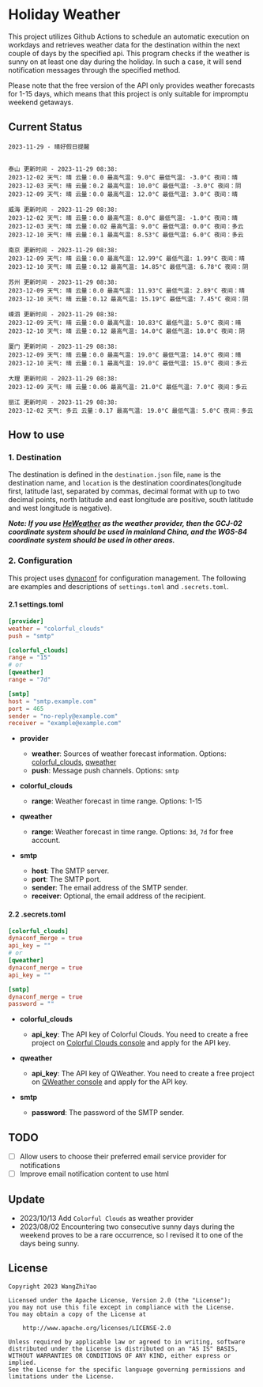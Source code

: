 # Holiday Weather

This project utilizes Github Actions to schedule an automatic execution on workdays and retrieves weather data for the destination within the next couple of days by the  specified api.
This program checks if the weather is sunny on at least one day during the holiday. In such a case, it will send notification messages through the specified method.

Please note that the free version of the API only provides weather forecasts for 1-15 days, which means that this project is only suitable for impromptu weekend getaways.

## Current Status

```
2023-11-29 - 晴好假日提醒


泰山 更新时间 - 2023-11-29 08:38:
2023-12-02 天气: 晴 云量：0.0 最高气温: 9.0°C 最低气温: -3.0°C 夜间：晴
2023-12-03 天气: 晴 云量：0.2 最高气温: 10.0°C 最低气温: -3.0°C 夜间：阴
2023-12-09 天气: 晴 云量：0.0 最高气温: 12.0°C 最低气温: 3.0°C 夜间：晴

威海 更新时间 - 2023-11-29 08:38:
2023-12-02 天气: 晴 云量：0.0 最高气温: 8.0°C 最低气温: -1.0°C 夜间：晴
2023-12-03 天气: 晴 云量：0.02 最高气温: 9.0°C 最低气温: 0.0°C 夜间：多云
2023-12-10 天气: 晴 云量：0.1 最高气温: 8.53°C 最低气温: 6.0°C 夜间：多云

南京 更新时间 - 2023-11-29 08:38:
2023-12-09 天气: 晴 云量：0.0 最高气温: 12.99°C 最低气温: 1.99°C 夜间：晴
2023-12-10 天气: 晴 云量：0.12 最高气温: 14.85°C 最低气温: 6.78°C 夜间：阴

苏州 更新时间 - 2023-11-29 08:38:
2023-12-09 天气: 晴 云量：0.0 最高气温: 11.93°C 最低气温: 2.89°C 夜间：晴
2023-12-10 天气: 晴 云量：0.12 最高气温: 15.19°C 最低气温: 7.45°C 夜间：阴

嵊泗 更新时间 - 2023-11-29 08:38:
2023-12-09 天气: 晴 云量：0.0 最高气温: 10.83°C 最低气温: 5.0°C 夜间：晴
2023-12-10 天气: 晴 云量：0.12 最高气温: 14.0°C 最低气温: 10.0°C 夜间：阴

厦门 更新时间 - 2023-11-29 08:38:
2023-12-09 天气: 晴 云量：0.0 最高气温: 19.0°C 最低气温: 14.0°C 夜间：晴
2023-12-10 天气: 晴 云量：0.1 最高气温: 19.0°C 最低气温: 15.0°C 夜间：多云

大理 更新时间 - 2023-11-29 08:38:
2023-12-09 天气: 晴 云量：0.06 最高气温: 21.0°C 最低气温: 7.0°C 夜间：多云

丽江 更新时间 - 2023-11-29 08:38:
2023-12-02 天气: 多云 云量：0.17 最高气温: 19.0°C 最低气温: 5.0°C 夜间：多云

```

## How to use

### 1. Destination

The destination is defined in the `destination.json` file, `name` is the destination name, and `location` is the destination coordinates(longitude first, latitude last, separated by commas, decimal format with up to two decimal points, north latitude and east longitude are positive, south latitude and west longitude is negative).

***Note: If you use [HeWeather](https://dev.qweather.com/docs/) as the weather provider, then the GCJ-02 coordinate system should be used in mainland China, and the WGS-84 coordinate system should be used in other areas.***

### 2. Configuration

This project uses [dynaconf](https://github.com/dynaconf/dynaconf) for configuration management. The following are examples and descriptions of `settings.toml`  and `.secrets.toml`.

#### 2.1 settings.toml

```toml
[provider]
weather = "colorful_clouds"
push = "smtp"

[colorful_clouds]
range = "15"
# or
[qweather]
range = "7d"

[smtp]
host = "smtp.example.com"
port = 465
sender = "no-reply@example.com"
receiver = "example@example.com"
```
- **provider**
  - **weather**: Sources of weather forecast information. Options: [colorful_clouds](https://docs.caiyunapp.com/docs/daily), [qweather](https://dev.qweather.com/docs/api/weather/weather-daily-forecast/)
  - **push**: Message push channels. Options: `smtp`

- **colorful_clouds**
  - **range**:  Weather forecast in time range. Options: 1-15

- **qweather**
  - **range**: Weather forecast in time range. Options: `3d`, `7d` for free account.

- **smtp**
  - **host**: The SMTP server.
  - **port**: The SMTP port.
  - **sender**: The email address of the SMTP sender.
  - **receiver**: Optional, the email address of the recipient.

#### 2.2 .secrets.toml

```toml
[colorful_clouds]
dynaconf_merge = true
api_key = ""
# or
[qweather]
dynaconf_merge = true
api_key = ""

[smtp]
dynaconf_merge = true
password = ""
```

- **colorful_clouds**
  - **api_key**:  The API key of Colorful Clouds. You need to create a free project on [Colorful Clouds console](https://platform.caiyunapp.com/dashboard/index) and apply for the API key.

- **qweather**
  - **api_key**: The API key of QWeather. You need to create a free project on [QWeather console](https://console.qweather.com/#/console) and apply for the API key.

- **smtp**
  - **password**: The password of the SMTP sender.


## TODO

- [ ] Allow users to choose their preferred email service provider for notifications
- [ ] Improve email notification content to use html

## Update
- 2023/10/13 Add `Colorful Clouds` as weather provider 
- 2023/08/02 Encountering two consecutive sunny days during the weekend proves to be a rare occurrence, so I revised it to one of the days being sunny.

## License

    Copyright 2023 WangZhiYao
    
    Licensed under the Apache License, Version 2.0 (the "License");
    you may not use this file except in compliance with the License.
    You may obtain a copy of the License at
    
        http://www.apache.org/licenses/LICENSE-2.0
    
    Unless required by applicable law or agreed to in writing, software
    distributed under the License is distributed on an "AS IS" BASIS,
    WITHOUT WARRANTIES OR CONDITIONS OF ANY KIND, either express or implied.
    See the License for the specific language governing permissions and
    limitations under the License.
